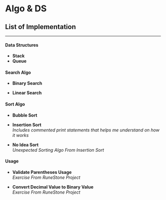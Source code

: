 # Algo & DS 


## **List of Implementation**
---

#### Data Structures

* **Stack**
* **Queue**

#### Search Algo

* **Binary Search**

* **Linear Search**

#### Sort Algo

* **Bubble Sort**

* **Insertion Sort**</br>
  _Includes commented print statements that helps me understand on how it works_

* **No Idea Sort**</br>
 _Unexpected Sorting Algo From Insertion Sort_

#### Usage

* **Validate Parentheses Usage**</br>
  _Exercise From RuneStone Project_

* **Convert Decimal Value to Binary Value**</br>
  _Exercise From RuneStone Project_